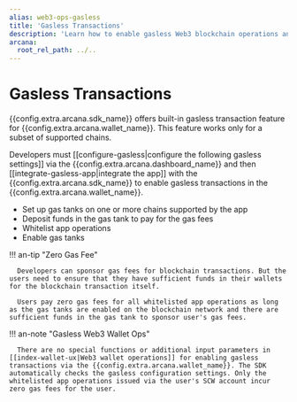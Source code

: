 ```yaml
---
alias: web3-ops-gasless
title: 'Gasless Transactions'
description: 'Learn how to enable gasless Web3 blockchain operations and Web3 wallet operations when using the Arcana Auth SDK.'
arcana:
  root_rel_path: ../..
---
```


# Gasless Transactions

{{config.extra.arcana.sdk_name}} offers built-in gasless transaction feature for {{config.extra.arcana.wallet_name}}. This feature works only for a subset of supported chains. 

Developers must [[configure-gasless|configure the following gasless settings]] via the {{config.extra.arcana.dashboard_name}} and then [[integrate-gasless-app|integrate the app]] with the {{config.extra.arcana.sdk_name}} to enable gasless transactions in the {{config.extra.arcana.wallet_name}}. 

* Set up gas tanks on one or more chains supported by the app
* Deposit funds in the gas tank to pay for the gas fees
* Whitelist app operations 
* Enable gas tanks

!!! an-tip "Zero Gas Fee" 

      Developers can sponsor gas fees for blockchain transactions. But the users need to ensure that they have sufficient funds in their wallets for the blockchain transaction itself. 
      
      Users pay zero gas fees for all whitelisted app operations as long as the gas tanks are enabled on the blockchain network and there are sufficient funds in the gas tank to sponsor user's gas fees.

!!! an-note "Gasless Web3 Wallet Ops"

      There are no special functions or additional input parameters in [[index-wallet-ux|Web3 wallet operations]] for enabling gasless transactions via the {{config.extra.arcana.wallet_name}}. The SDK automatically checks the gasless configuration settings. Only the whitelisted app operations issued via the user's SCW account incur zero gas fees for the user.
